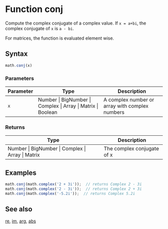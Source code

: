 # Function conj

Compute the complex conjugate of a complex value.
If `x = a+bi`, the complex conjugate of `x` is `a - bi`.

For matrices, the function is evaluated element wise.


## Syntax

```js
math.conj(x)
```

### Parameters

Parameter | Type | Description
--------- | ---- | -----------
`x` | Number &#124; BigNumber &#124; Complex &#124; Array &#124; Matrix &#124; Boolean |  A complex number or array with complex numbers

### Returns

Type | Description
---- | -----------
Number &#124; BigNumber &#124; Complex &#124; Array &#124; Matrix |  The complex conjugate of x


## Examples

```js
math.conj(math.complex('2 + 3i'));  // returns Complex 2 - 3i
math.conj(math.complex('2 - 3i'));  // returns Complex 2 + 3i
math.conj(math.complex('-5.2i'));  // returns Complex 5.2i
```


## See also

[re](re.md),
[im](im.md),
[arg](arg.md),
[abs](abs.md)


<!-- Note: This file is automatically generated from source code comments. Changes made in this file will be overridden. -->
